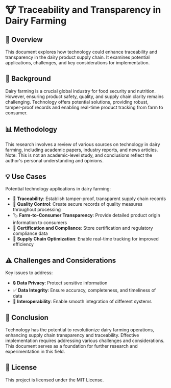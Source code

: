 # 🐮 Traceability and Transparency in Dairy Farming

## 🐄 Overview

This document explores how technology could enhance traceability and transparency in the dairy product supply chain. It examines potential applications, challenges, and key considerations for implementation.

## 🥛 Background

Dairy farming is a crucial global industry for food security and nutrition. However, ensuring product safety, quality, and supply chain clarity remains challenging. Technology offers potential solutions, providing robust, tamper-proof records and enabling real-time product tracking from farm to consumer.

## 📊 Methodology

This research involves a review of various sources on technology in dairy farming, including academic papers, industry reports, and news articles. Note: This is not an academic-level study, and conclusions reflect the author's personal understanding and opinions.

## 💡 Use Cases

Potential technology applications in dairy farming:

- 🔗 **Traceability**: Establish tamper-proof, transparent supply chain records
- 🏅 **Quality Control**: Create secure records of quality measures throughout processing
- 🏷️ **Farm-to-Consumer Transparency**: Provide detailed product origin information to consumers
- 📜 **Certification and Compliance**: Store certification and regulatory compliance data
- 🚚 **Supply Chain Optimization**: Enable real-time tracking for improved efficiency

## ⚠️ Challenges and Considerations

Key issues to address:

- 🔒 **Data Privacy**: Protect sensitive information
- ✅ **Data Integrity**: Ensure accuracy, completeness, and timeliness of data
- 🔄 **Interoperability**: Enable smooth integration of different systems

## 🎯 Conclusion

Technology has the potential to revolutionize dairy farming operations, enhancing supply chain transparency and traceability. Effective implementation requires addressing various challenges and considerations. This document serves as a foundation for further research and experimentation in this field.

## 📄 License

This project is licensed under the MIT License.
